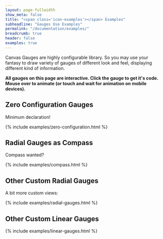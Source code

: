 ```yaml
---
layout: page-fullwidth
show_meta: false
title: "<span class='icon-examples'></span> Examples"
subheadline: "Gauges Use Examples"
permalink: "/documentation/examples/"
breadcrumb: true
header: false
examples: true
---
```

<script>var examplePage=true</script>
Canvas Gauges are highly configurable library. So you may use your fantasy to draw variety of gauges of different look and feel, displaying different kind of information.

**All gauges on this page are interactive. Click the gauge to get it's code. Mouse over to animate (or touch and wait for animation on mobile devices).**

## Zero Configuration Gauges

Minimum declaration!

{% include examples/zero-configuration.html %}

## Radial Gauges as Compass

Compass wanted?

{% include examples/compass.html %}


## Other Custom Radial Gauges

A bit more custom views:

{% include examples/radial-gauges.html %}

## Other Custom Linear Gauges

{% include examples/linear-gauges.html %}
